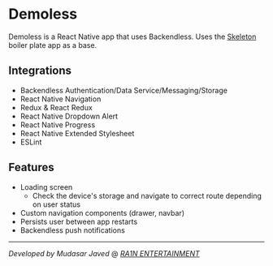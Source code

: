 # Demoless
Demoless is a React Native app that uses Backendless. Uses the [Skeleton](https://www.github.com/cloudprogrammer/skeleton) boiler plate app as a base.

## Integrations
 - Backendless Authentication/Data Service/Messaging/Storage
 - React Native Navigation
 - Redux & React Redux
 - React Native Dropdown Alert
 - React Native Progress
 - React Native Extended Stylesheet
 - ESLint

## Features
 - Loading screen 
	 - Check the device's storage and navigate to correct route depending on user status  
 - Custom navigation components (drawer, navbar)
 - Persists user between app restarts
 - Backendless push notifications

----------
*Developed by Mudasar Javed* @ *[RA1N ENTERTAINMENT](ra1n-entertainment.net)*

